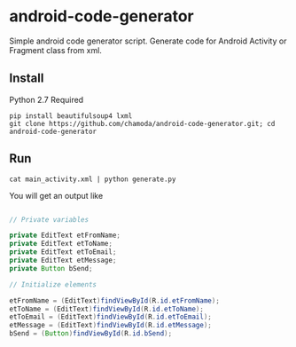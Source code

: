 # android-code-generator

Simple android code generator script. Generate code for Android Activity or Fragment class from xml.

## Install

Python 2.7 Required

`pip install beautifulsoup4 lxml`  
`git clone https://github.com/chamoda/android-code-generator.git; cd android-code-generator`

## Run

`cat main_activity.xml | python generate.py`

You will get an output like

```java

// Private variables

private EditText etFromName;
private EditText etToName;
private EditText etToEmail;
private EditText etMessage;
private Button bSend;

// Initialize elements

etFromName = (EditText)findViewById(R.id.etFromName);
etToName = (EditText)findViewById(R.id.etToName);
etToEmail = (EditText)findViewById(R.id.etToEmail);
etMessage = (EditText)findViewById(R.id.etMessage);
bSend = (Button)findViewById(R.id.bSend);

```
